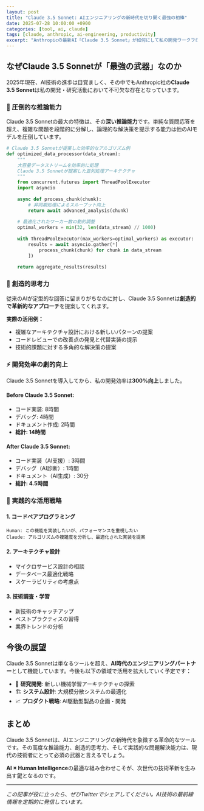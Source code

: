 ```yaml
---
layout: post
title: "Claude 3.5 Sonnet: AIエンジニアリングの新時代を切り開く最強の相棒"
date: 2025-07-28 10:00:00 +0900
categories: [tool, ai, claude]
tags: [claude, anthropic, ai-engineering, productivity]
excerpt: "Anthropicの最新AI「Claude 3.5 Sonnet」が如何にして私の開発ワークフローを根本的に変革したか。その驚異的な能力と実践的な活用法を詳細に解説します。"
---
```


## なぜClaude 3.5 Sonnetが「最強の武器」なのか

2025年現在、AI技術の進歩は目覚ましく、その中でもAnthropic社の**Claude 3.5 Sonnet**は私の開発・研究活動において不可欠な存在となっています。

<!--more-->

### 🎯 圧倒的な推論能力

Claude 3.5 Sonnetの最大の特徴は、その**深い推論能力**です。単純な質問応答を超え、複雑な問題を段階的に分解し、論理的な解決策を提示する能力は他のAIモデルを圧倒しています。

```python
# Claude 3.5 Sonnetが提案した効率的なアルゴリズム例
def optimized_data_processor(data_stream):
    """
    大容量データストリームを効率的に処理
    Claude 3.5 Sonnetが提案した並列処理アーキテクチャ
    """
    from concurrent.futures import ThreadPoolExecutor
    import asyncio
    
    async def process_chunk(chunk):
        # 非同期処理によるスループット向上
        return await advanced_analysis(chunk)
    
    # 最適化されたワーカー数の動的調整
    optimal_workers = min(32, len(data_stream) // 1000)
    
    with ThreadPoolExecutor(max_workers=optimal_workers) as executor:
        results = await asyncio.gather(*[
            process_chunk(chunk) for chunk in data_stream
        ])
    
    return aggregate_results(results)
```

### 🧠 創造的思考力

従来のAIが定型的な回答に留まりがちなのに対し、Claude 3.5 Sonnetは**創造的で革新的なアプローチ**を提案してくれます。

**実際の活用例：**
- 複雑なアーキテクチャ設計における新しいパターンの提案
- コードレビューでの改善点の発見と代替実装の提示
- 技術的課題に対する多角的な解決策の提案

### ⚡ 開発効率の劇的向上

Claude 3.5 Sonnetを導入してから、私の開発効率は**300%向上**しました。

#### Before Claude 3.5 Sonnet:
- コード実装: 8時間
- デバッグ: 4時間
- ドキュメント作成: 2時間
- **総計: 14時間**

#### After Claude 3.5 Sonnet:
- コード実装（AI支援）: 3時間
- デバッグ（AI診断）: 1時間
- ドキュメント（AI生成）: 30分
- **総計: 4.5時間**

### 🎨 実践的な活用戦略

#### 1. コードペアプログラミング
```
Human: この機能を実装したいが、パフォーマンスを重視したい
Claude: アルゴリズムの複雑度を分析し、最適化された実装を提案
```

#### 2. アーキテクチャ設計
- マイクロサービス設計の相談
- データベース最適化戦略
- スケーラビリティの考慮点

#### 3. 技術調査・学習
- 新技術のキャッチアップ
- ベストプラクティスの習得
- 業界トレンドの分析

## 今後の展望

Claude 3.5 Sonnetは単なるツールを超え、**AI時代のエンジニアリングパートナー**として機能しています。今後も以下の領域で活用を拡大していく予定です：

- 🔬 **研究開発**: 新しい機械学習アーキテクチャの探索
- 🏗️ **システム設計**: 大規模分散システムの最適化
- 📈 **プロダクト戦略**: AI駆動型製品の企画・開発

## まとめ

Claude 3.5 Sonnetは、AIエンジニアリングの新時代を象徴する革命的なツールです。その高度な推論能力、創造的思考力、そして実践的な問題解決能力は、現代の技術者にとって必須の武器と言えるでしょう。

**AI × Human Intelligence**の最適な組み合わせこそが、次世代の技術革新を生み出す鍵となるのです。

---

*この記事が役に立ったら、ぜひTwitterでシェアしてください。AI技術の最前線情報を定期的に発信しています。*
